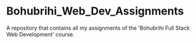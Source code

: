# Bohubrihi_Web_Dev_Assignments
A repository that contains all my assignments of the 'Bohubrihi Full Stack Web Development' course. 
